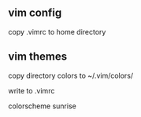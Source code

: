 ## vim config
  copy .vimrc to home directory

## vim themes
  copy directory colors to ~/.vim/colors/

  write to .vimrc

  colorscheme sunrise
